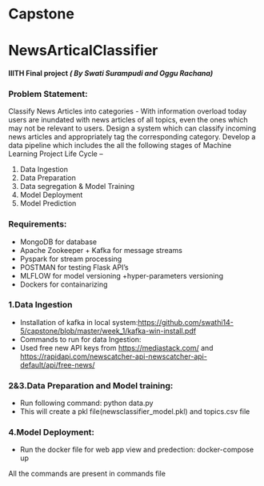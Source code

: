 # Capstone
# NewsArticalClassifier

#### IIITH Final project *( By Swati Surampudi and Oggu Rachana)*

### Problem Statement:
Classify News Articles into categories - With information overload today users are inundated with news articles of all topics, even the ones which may not be relevant to users. 
Design a system which can classify incoming news articles and appropriately tag the corresponding category. Develop a data pipeline which includes the all the 
following stages of Machine Learning Project Life Cycle –
1. Data Ingestion
2. Data Preparation
3. Data segregation & Model Training
4. Model Deployment
5. Model Prediction

### Requirements:
- MongoDB for database
- Apache Zookeeper + Kafka for message streams
- Pyspark for stream processing
- POSTMAN for testing Flask API’s
- MLFLOW for model versioning +hyper-parameters versioning
- Dockers for containarizing 

### 1.Data Ingestion

- Installation of kafka in local system:https://github.com/swathi14-5/capstone/blob/master/week_1/kafka-win-install.pdf
- Commands to run for data Ingestion:
- Used free new API keys from https://mediastack.com/ and https://rapidapi.com/newscatcher-api-newscatcher-api-default/api/free-news/

### 2&3.Data Preparation and Model training:

- Run following command: python data.py
- This will create a pkl file(newsclassifier_model.pkl) and topics.csv file

### 4.Model Deployment:

- Run the docker file for web app view and predection: docker-compose up

All the commands are present in commands file
